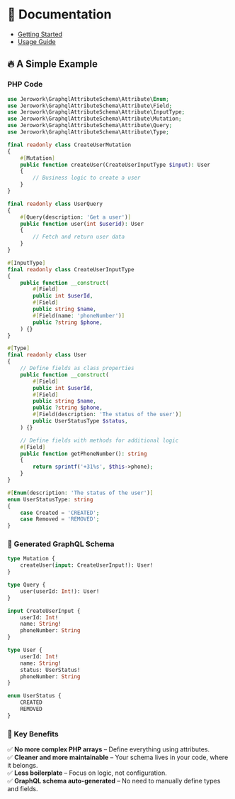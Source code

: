 # 📖 Documentation

- [Getting Started](getting_started.md)
- [Usage Guide](usage.md)

## 🔥 A Simple Example

### PHP Code
```php
use Jerowork\GraphqlAttributeSchema\Attribute\Enum;
use Jerowork\GraphqlAttributeSchema\Attribute\Field;
use Jerowork\GraphqlAttributeSchema\Attribute\InputType;
use Jerowork\GraphqlAttributeSchema\Attribute\Mutation;
use Jerowork\GraphqlAttributeSchema\Attribute\Query;
use Jerowork\GraphqlAttributeSchema\Attribute\Type;

final readonly class CreateUserMutation
{
    #[Mutation]
    public function createUser(CreateUserInputType $input): User
    {
        // Business logic to create a user
    }
}

final readonly class UserQuery
{
    #[Query(description: 'Get a user')]
    public function user(int $userid): User
    {
        // Fetch and return user data
    }
}

#[InputType]
final readonly class CreateUserInputType
{
    public function __construct(
        #[Field] 
        public int $userId,
        #[Field] 
        public string $name,
        #[Field(name: 'phoneNumber')] 
        public ?string $phone,
    ) {}
}

#[Type]
final readonly class User
{
    // Define fields as class properties
    public function __construct(
        #[Field] 
        public int $userId,
        #[Field] 
        public string $name,   
        public ?string $phone,
        #[Field(description: 'The status of the user')] 
        public UserStatusType $status,
    ) {}

    // Define fields with methods for additional logic
    #[Field]
    public function getPhoneNumber(): string
    {
        return sprintf('+31%s', $this->phone);
    }
}

#[Enum(description: 'The status of the user')]
enum UserStatusType: string 
{
    case Created = 'CREATED';
    case Removed = 'REMOVED';
}
```

### 📝 Generated GraphQL Schema

```graphql
type Mutation {
    createUser(input: CreateUserInput!): User!
}

type Query {
    user(userId: Int!): User!
}

input CreateUserInput {
    userId: Int!
    name: String!
    phoneNumber: String
}

type User {
    userId: Int!
    name: String!
    status: UserStatus!
    phoneNumber: String
}

enum UserStatus {
    CREATED
    REMOVED
}
```

### 🚀 Key Benefits

✅ **No more complex PHP arrays** – Define everything using attributes.  
✅ **Cleaner and more maintainable** – Your schema lives in your code, where it belongs.  
✅ **Less boilerplate** – Focus on logic, not configuration.  
✅ **GraphQL schema auto-generated** – No need to manually define types and fields.

